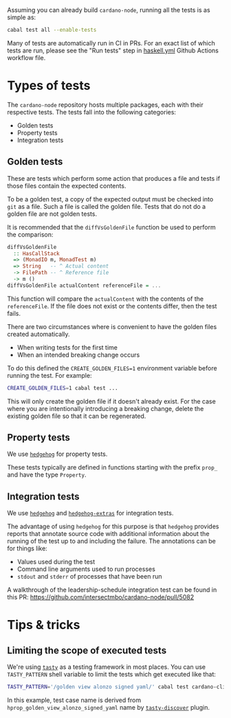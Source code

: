 Assuming you can already build `cardano-node`, running all the tests is as simple as:

```bash
cabal test all --enable-tests
```

Many of tests are automatically run in CI in PRs.
For an exact list of which tests are run,
please see the "Run tests" step in [haskell.yml](https://github.com/intersectmbo/cardano-node/blob/master/.github/workflows/haskell.yml) Github
Actions workflow file.

# Types of tests

The `cardano-node` repository hosts multiple packages, each with their respective tests.
The tests fall into the following categories:

* Golden tests
* Property tests
* Integration tests

## Golden tests
These are tests which perform some action that produces a file and tests if those files contain the expected contents.

To be a golden test, a copy of the expected output must be checked into `git` as a file.
Such a file is called the golden file.
Tests that do not do a golden file are not golden tests.

It is recommended that the `diffVsGoldenFile` function be used to perform the comparison:

```haskell
diffVsGoldenFile
  :: HasCallStack
  => (MonadIO m, MonadTest m)
  => String   -- ^ Actual content
  -> FilePath -- ^ Reference file
  -> m ()
diffVsGoldenFile actualContent referenceFile = ...
```

This function will compare the `actualContent` with the contents of the `referenceFile`.
If the file does not exist or the contents differ, then the test fails.

There are two circumstances where is convenient to have the golden files created automatically.

* When writing tests for the first time
* When an intended breaking change occurs

To do this defined the `CREATE_GOLDEN_FILES=1` environment variable before running the test.
For example:

```bash
CREATE_GOLDEN_FILES=1 cabal test ...
```

This will only create the golden file if it doesn't already exist.
For the case where you are intentionally introducing a breaking change, delete the existing golden file so that it can be regenerated.

## Property tests

We use [`hedgehog`](https://github.com/hedgehogqa/haskell-hedgehog) for property tests.

These tests typically are defined in functions starting with the prefix `prop_` and have the type `Property`.

## Integration tests

We use [`hedgehog`](https://github.com/hedgehogqa/haskell-hedgehog) and [`hedgehog-extras`](https://github.com/input-output-hk/hedgehog-extras) for integration tests.

The advantage of using `hedgehog` for this purpose is that `hedgehog` provides reports that annotate source code with additional information about the running of the test up to and including the failure.
The annotations can be for things like:

* Values used during the test
* Command line arguments used to run processes
* `stdout` and `stderr` of processes that have been run

A walkthrough of the leadership-schedule integration test can be found in this PR: https://github.com/intersectmbo/cardano-node/pull/5082

# Tips & tricks

## Limiting the scope of executed tests

We're using [`tasty`](https://hackage.haskell.org/package/tasty) as a testing framework in most places.
You can use `TASTY_PATTERN` shell variable to limit the tests which get executed like that:
```bash
TASTY_PATTERN='/golden view alonzo signed yaml/' cabal test cardano-cli
```
In this example, test case name is derived from `hprop_golden_view_alonzo_signed_yaml` name by [`tasty-discover`](https://hackage.haskell.org/package/tasty-discover) plugin.
